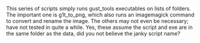 This series of scripts simply runs gust_tools executables on lists of folders. The important one is g1t_to_png, which also runs an imagemagick command to convert and rename the image. The others may not even be necessary; have not tested in quite a while. Yes, these assume the script and exe are in the same folder as the data, did you not believe the janky script name?